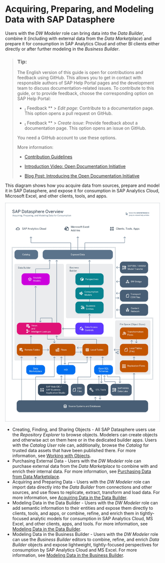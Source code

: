 <!-- loiob4a5d02cefdf45478e7376860c985202 -->

<link rel="stylesheet" type="text/css" href="css/sap-icons.css"/>

# Acquiring, Preparing, and Modeling Data with SAP Datasphere

Users with the *DW Modeler* role can bring data into the *Data Builder*, combine it \(including with external data from the *Data Marketplace*\) and prepare it for consumption in SAP Analytics Cloud and other BI clients either directly or after further modeling in the *Business Builder*.

> ### Tip:  
> The English version of this guide is open for contributions and feedback using GitHub. This allows you to get in contact with responsible authors of SAP Help Portal pages and the development team to discuss documentation-related issues. To contribute to this guide, or to provide feedback, choose the corresponding option on SAP Help Portal:
> 
> -   <span class="SAP-icons-V5"></span> Feedback ** \> *Edit page*: Contribute to a documentation page. This option opens a pull request on GitHub.
> 
> -   <span class="SAP-icons-V5"></span> Feedback ** \> *Create issue*: Provide feedback about a documentation page. This option opens an issue on GitHub.
> 
> 
> You need a GitHub account to use these options.
> 
> More information:
> 
> -   [Contribution Guidelines](https://help.sap.com/docs/open-documentation-initiative/contribution-guidelines/readme.html)
> 
> -   [Introduction Video: Open Documentation Initiative](https://www.youtube.com/watch?v=WJ0oarMlVW4)
> 
> -   [Blog Post: Introducing the Open Documentation Initiative](https://blogs.sap.com/2021/05/20/introducing-the-open-documentation-initiative/)

This diagram shows how you acquire data from sources, prepare and model it in SAP Datasphere, and expose it for consumption in SAP Analytics Cloud, Microsoft Excel, and other clients, tools, and apps.

![](images/DWC_Overview_f9920c0.png)

-   Creating, Finding, and Sharing Objects - All SAP Datasphere users use the *Repository Explorer* to browse objects. Modelers can create objects and otherwise act on them here or in the dedicated builder apps. Users with the *Catalog User* role can, additionally, browse the *Catalog* for trusted data assets that have been published there. For more information, see [Working with Objects](Creating-Finding-Sharing-Objects/working-with-objects-6c69b30.md).
-   Purchasing External Data - Users with the *DW Modeler* role can purchase external data from the *Data Marketplace* to combine with and enrich their internal data. For more information, see [Purchasing Data from Data Marketplace](purchasing-data-from-data-marketplace-4096fb8.md).
-   Acquiring and Preparing Data - Users with the *DW Modeler* role can import data directly into the *Data Builder* from connections and other sources, and use flows to replicate, extract, transform and load data. For more information, see [Acquiring Data in the Data Builder](Acquiring-and-Preparing-Data-in-the-Data-Builder/acquiring-data-in-the-data-builder-1f15a29.md).
-   Modeling Data in the Data Builder - Users with the *DW Modeler* role can add semantic information to their entities and expose them directly to clients, tools, and apps, or combine, refine, and enrich them in tightly-focused analytic models for consumption in SAP Analytics Cloud, MS Excel, and other clients, apps, and tools. For more information, see [Modeling Data in the Data Builder](Modeling-Data-in-the-Data-Builder/modeling-data-in-the-data-builder-5c1e3d4.md).
-   Modeling Data in the Business Builder - Users with the *DW Modeler* role can use the *Business Builder* editors to combine, refine, and enrich *Data Builder* objects and expose lightweight, tightly-focused perspectives for consumption by SAP Analytics Cloud and MS Excel. For more information, see [Modeling Data in the Business Builder](Buisiness-Builder/modeling-data-in-the-business-builder-3829d46.md).

